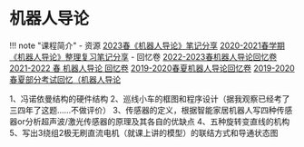 # 机器人导论

!!! note "课程简介"
    - 资源
       [2023春《机器人导论》笔记分享](https://www.cc98.org/topic/5601621)
       [2020-2021春学期《机器人导论》整理复习笔记分享](https://www.cc98.org/topic/5070984)
    - 回忆卷
       [2022-2023春机器人导论回忆卷](https://www.cc98.org/topic/5597275)
       [2021-2022 春 机器人导论 回忆卷](https://www.cc98.org/topic/5306507)
       [2019-2020春夏机器人导论回忆卷](https://www.cc98.org/topic/4961482)
       [2019-2020春夏部分考试回忆（机器人导论](https://www.cc98.org/topic/4960976/1#1)



1、冯诺依曼结构的硬件结构
 2、巡线小车的框图和程序设计（据我观察已经考了三四年了这题……不做评价）
 3、传感器的定义，根据智能家居机器人写四种传感器or分析超声波/激光传感器的原理及其各自的优缺点
 4、五种旋转变直线的机构
 5、写出3绕组2极无刷直流电机（就课上讲的模型）的联结方式和导通状态图